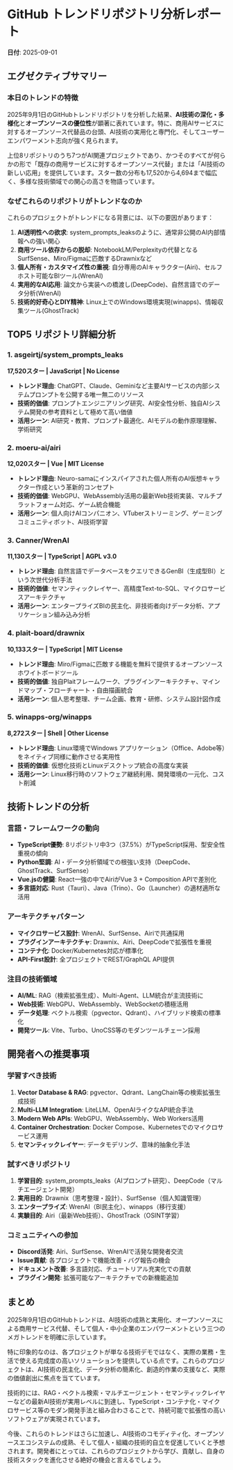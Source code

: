 # GitHub トレンドリポジトリ分析レポート

**日付**: 2025-09-01

## エグゼクティブサマリー

### 本日のトレンドの特徴

2025年9月1日のGitHubトレンドリポジトリを分析した結果、**AI技術の深化・多様化**と**オープンソースの優位性**が顕著に表れています。特に、商用AIサービスに対するオープンソース代替品の台頭、AI技術の実用化と専門化、そしてユーザーエンパワーメント志向が強く見られます。

上位8リポジトリのうち7つがAI関連プロジェクトであり、かつそのすべてが何らかの形で「既存の商用サービスに対するオープンソース代替」または「AI技術の新しい応用」を提供しています。スター数の分布も17,520から4,694まで幅広く、多様な技術領域での関心の高さを物語っています。

### なぜこれらのリポジトリがトレンドなのか

これらのプロジェクトがトレンドになる背景には、以下の要因があります：

1. **AI透明性への欲求**: system_prompts_leaksのように、通常非公開のAI内部情報への強い関心
2. **商用ツール依存からの脱却**: NotebookLM/Perplexityの代替となるSurfSense、Miro/Figmaに匹敵するDrawnixなど
3. **個人所有・カスタマイズ性の重視**: 自分専用のAIキャラクター(Airi)、セルフホスト可能なBIツール(WrenAI)
4. **実用的なAI応用**: 論文から実装への橋渡し(DeepCode)、自然言語でのデータ分析(WrenAI)
5. **技術的好奇心とDIY精神**: Linux上でのWindows環境実現(winapps)、情報収集ツール(GhostTrack)

## TOP5 リポジトリ詳細分析

### 1. asgeirtj/system_prompts_leaks
**17,520スター | JavaScript | No License**

- **トレンド理由**: ChatGPT、Claude、Geminiなど主要AIサービスの内部システムプロンプトを公開する唯一無二のリソース
- **技術的価値**: プロンプトエンジニアリング研究、AI安全性分析、独自AIシステム開発の参考資料として極めて高い価値
- **活用シーン**: AI研究・教育、プロンプト最適化、AIモデルの動作原理理解、学術研究

### 2. moeru-ai/airi  
**12,020スター | Vue | MIT License**

- **トレンド理由**: Neuro-samaにインスパイアされた個人所有のAI仮想キャラクター作成という革新的コンセプト
- **技術的価値**: WebGPU、WebAssembly活用の最新Web技術実装、マルチプラットフォーム対応、ゲーム統合機能
- **活用シーン**: 個人向けAIコンパニオン、VTuberストリーミング、ゲーミングコミュニティボット、AI技術学習

### 3. Canner/WrenAI
**11,130スター | TypeScript | AGPL v3.0**

- **トレンド理由**: 自然言語でデータベースをクエリできるGenBI（生成型BI）という次世代分析手法
- **技術的価値**: セマンティックレイヤー、高精度Text-to-SQL、マイクロサービスアーキテクチャ
- **活用シーン**: エンタープライズBIの民主化、非技術者向けデータ分析、アプリケーション組み込み分析

### 4. plait-board/drawnix
**10,133スター | TypeScript | MIT License**

- **トレンド理由**: Miro/Figmaに匹敵する機能を無料で提供するオープンソースホワイトボードツール
- **技術的価値**: 独自Plaitフレームワーク、プラグインアーキテクチャ、マインドマップ・フローチャート・自由描画統合
- **活用シーン**: 個人思考整理、チーム企画、教育・研修、システム設計図作成

### 5. winapps-org/winapps
**8,272スター | Shell | Other License**

- **トレンド理由**: Linux環境でWindows アプリケーション（Office、Adobe等）をネイティブ同様に動作させる実用性
- **技術的価値**: 仮想化技術とLinuxデスクトップ統合の高度な実装
- **活用シーン**: Linux移行時のソフトウェア継続利用、開発環境の一元化、コスト削減

## 技術トレンドの分析

### 言語・フレームワークの動向

- **TypeScript優勢**: 8リポジトリ中3つ（37.5%）がTypeScript採用、型安全性重視の傾向
- **Python堅調**: AI・データ分析領域での根強い支持（DeepCode、GhostTrack、SurfSense）
- **Vue.jsの健闘**: React一強の中でAiriがVue 3 + Composition APIで差別化
- **多言語対応**: Rust（Tauri）、Java（Trino）、Go（Launcher）の適材適所な活用

### アーキテクチャパターン

- **マイクロサービス設計**: WrenAI、SurfSense、Airiで共通採用
- **プラグインアーキテクチャ**: Drawnix、Airi、DeepCodeで拡張性を重視
- **コンテナ化**: Docker/Kubernetes対応が標準化
- **API-First設計**: 全プロジェクトでREST/GraphQL API提供

### 注目の技術領域

- **AI/ML**: RAG（検索拡張生成）、Multi-Agent、LLM統合が主流技術に
- **Web技術**: WebGPU、WebAssembly、WebSocketの積極活用
- **データ処理**: ベクトル検索（pgvector、Qdrant）、ハイブリッド検索の標準化
- **開発ツール**: Vite、Turbo、UnoCSS等のモダンツールチェーン採用

## 開発者への推奨事項

### 学習すべき技術

1. **Vector Database & RAG**: pgvector、Qdrant、LangChain等の検索拡張生成技術
2. **Multi-LLM Integration**: LiteLLM、OpenAIライクなAPI統合手法
3. **Modern Web APIs**: WebGPU、WebAssembly、Web Workers活用
4. **Container Orchestration**: Docker Compose、Kubernetesでのマイクロサービス運用
5. **セマンティックレイヤー**: データモデリング、意味的抽象化手法

### 試すべきリポジトリ

1. **学習目的**: system_prompts_leaks（AIプロンプト研究）、DeepCode（マルチエージェント開発）
2. **実用目的**: Drawnix（思考整理・設計）、SurfSense（個人知識管理）
3. **エンタープライズ**: WrenAI（BI民主化）、winapps（移行支援）
4. **実験目的**: Airi（最新Web技術）、GhostTrack（OSINT学習）

### コミュニティへの参加

- **Discord活発**: Airi、SurfSense、WrenAIで活発な開発者交流
- **Issue貢献**: 各プロジェクトで機能改善・バグ報告の機会
- **ドキュメント改善**: 多言語対応、チュートリアル充実化での貢献
- **プラグイン開発**: 拡張可能なアーキテクチャでの新機能追加

## まとめ

2025年9月1日のGitHubトレンドは、AI技術の成熟と実用化、オープンソースによる商用サービス代替、そして個人・中小企業のエンパワーメントという三つのメガトレンドを明確に示しています。

特に印象的なのは、各プロジェクトが単なる技術デモではなく、実際の業務・生活で使える完成度の高いソリューションを提供している点です。これらのプロジェクトは、AI技術の民主化、データ分析の簡素化、創造的作業の支援など、実際の価値創出に焦点を当てています。

技術的には、RAG・ベクトル検索・マルチエージェント・セマンティックレイヤーなどの最新AI技術が実用レベルに到達し、TypeScript・コンテナ化・マイクロサービス等のモダン開発手法と組み合わさることで、持続可能で拡張性の高いソフトウェアが実現されています。

今後、これらのトレンドはさらに加速し、AI技術のコモディティ化、オープンソースエコシステムの成熟、そして個人・組織の技術的自立を促進していくと予想されます。開発者にとっては、これらのプロジェクトから学び、貢献し、自身の技術スタックを進化させる絶好の機会と言えるでしょう。